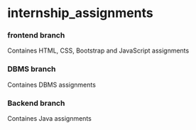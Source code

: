 # internship_assignments

### frontend branch
Containes HTML, CSS, Bootstrap and JavaScript assignments

### DBMS branch
Containes DBMS assignments

### Backend branch
Containes Java assignments
